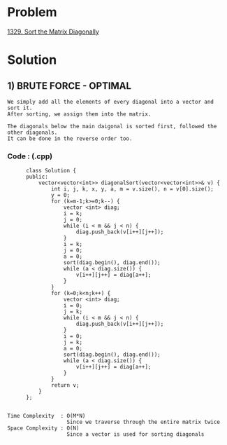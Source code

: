 # Problem

[1329. Sort the Matrix Diagonally](https://leetcode.com/problems/sort-the-matrix-diagonally/)


# Solution     
                
## 1) BRUTE FORCE - OPTIMAL

    We simply add all the elements of every diagonal into a vector and sort it.
    After sorting, we assign them into the matrix.
    
    The diagonals below the main daigonal is sorted first, followed the other diagonals.
    It can be done in the reverse order too.
    
    
   ### Code : (.cpp)
    
          class Solution {
          public:
              vector<vector<int>> diagonalSort(vector<vector<int>>& v) {
                  int i, j, k, x, y, a, m = v.size(), n = v[0].size();
                  y = 0;
                  for (k=m-1;k>=0;k--) {
                      vector <int> diag;
                      i = k;
                      j = 0;
                      while (i < m && j < n) {
                          diag.push_back(v[i++][j++]);
                      }
                      i = k;
                      j = 0;
                      a = 0;
                      sort(diag.begin(), diag.end());
                      while (a < diag.size()) {
                          v[i++][j++] = diag[a++];
                      }
                  }
                  for (k=0;k<n;k++) {
                      vector <int> diag;
                      i = 0;
                      j = k;
                      while (i < m && j < n) {
                          diag.push_back(v[i++][j++]);
                      }
                      i = 0;
                      j = k;
                      a = 0;
                      sort(diag.begin(), diag.end());
                      while (a < diag.size()) {
                          v[i++][j++] = diag[a++];
                      }
                  }
                  return v;
              }
          };
    
    
    Time Complexity  : O(M*N) 
                       Since we traverse through the entire matrix twice
    Space Complexity : O(N)
                       Since a vector is used for sorting diagonals
                
